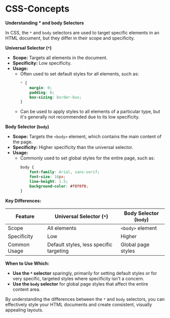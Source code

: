 # CSS-Concepts
**Understanding * and body Selectors**

In CSS, the `*` and `body` selectors are used to target specific elements in an HTML document, but they differ in their scope and specificity.

**Universal Selector (`*`)**

* **Scope:** Targets all elements in the document.
* **Specificity:** Low specificity.
* **Usage:**
  - Often used to set default styles for all elements, such as:
    ```css
    * {
        margin: 0;
        padding: 0;
        box-sizing: border-box;
    }
    ```
  - Can be used to apply styles to all elements of a particular type, but it's generally not recommended due to its low specificity.

**Body Selector (`body`)**

* **Scope:** Targets the `<body>` element, which contains the main content of the page.
* **Specificity:** Higher specificity than the universal selector.
* **Usage:**
  - Commonly used to set global styles for the entire page, such as:
    ```css
    body {
        font-family: Arial, sans-serif;
        font-size: 16px;
        line-height: 1.5;
        background-color: #f0f0f0;
    }
    ```

**Key Differences:**

| Feature | Universal Selector (`*`) | Body Selector (`body`) |
|---|---|---|
| Scope | All elements | `<body>` element |
| Specificity | Low | Higher |
| Common Usage | Default styles, less specific targeting | Global page styles |

**When to Use Which:**

- **Use the `*` selector** sparingly, primarily for setting default styles or for very specific, targeted styles where specificity isn't a concern.
- **Use the `body` selector** for global page styles that affect the entire content area.

By understanding the differences between the `*` and `body` selectors, you can effectively style your HTML documents and create consistent, visually appealing layouts.


